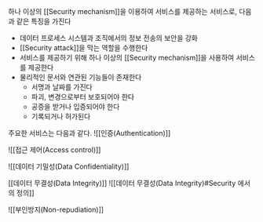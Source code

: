 
하나 이상의 [[Security mechanism]]을 이용하여 서비스를 제공하는 서비스로, 다음과 같은 특징을 가진다
+ 데이터 프로세스 시스템과 조직에서의 정보 전송의 보안을 강화
+ [[Security attack]]을 막는 역할을 수행한다
+ 서비스를 제공하기 위해 하나 이상의 [[Security mechanism]]을 사용하여 서비스를 제공한다
+ 물리적인 문서와 연관된 기능들이 존재한다
	+ 서명과 날짜를 가진다
	+ 파괴, 변경으로부터 보호되어야 한다
	+ 공증을 받거나 입증되어야 한다
	+ 기록되거나 허가된다


주요한 서비스는 다음과 같다.
![[인증(Authentication)]]

![[접근 제어(Access control)]]

![[데이터 기밀성(Data Confidentiality)]]

[[데이터 무결성(Data Integrity)]]
![[데이터 무결성(Data Integrity)#Security 에서의 정의]]

![[부인방지(Non-repudiation)]]